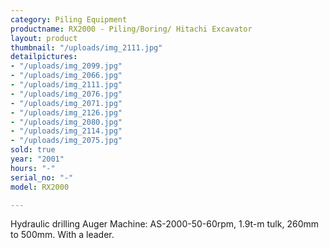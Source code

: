```yaml
---
category: Piling Equipment
productname: RX2000 - Piling/Boring/ Hitachi Excavator
layout: product
thumbnail: "/uploads/img_2111.jpg"
detailpictures:
- "/uploads/img_2099.jpg"
- "/uploads/img_2066.jpg"
- "/uploads/img_2111.jpg"
- "/uploads/img_2076.jpg"
- "/uploads/img_2071.jpg"
- "/uploads/img_2126.jpg"
- "/uploads/img_2080.jpg"
- "/uploads/img_2114.jpg"
- "/uploads/img_2075.jpg"
sold: true
year: "2001"
hours: "-"
serial_no: "-"
model: RX2000

---
```

Hydraulic drilling Auger Machine: AS-2000-50-60rpm, 1.9t-m tulk, 260mm to 500mm. With a leader.